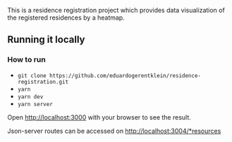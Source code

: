 This is a residence registration project which provides data visualization of the registered residences by a heatmap.

## Running it locally

### How to run

- `git clone https://github.com/eduardogerentklein/residence-registration.git`
- `yarn`
- `yarn dev`
- `yarn server`

Open [http://localhost:3000](http://localhost:3000) with your browser to see the result.

Json-server routes can be accessed on [http://localhost:3004/\*resources](http://localhost:3004/*resources)
